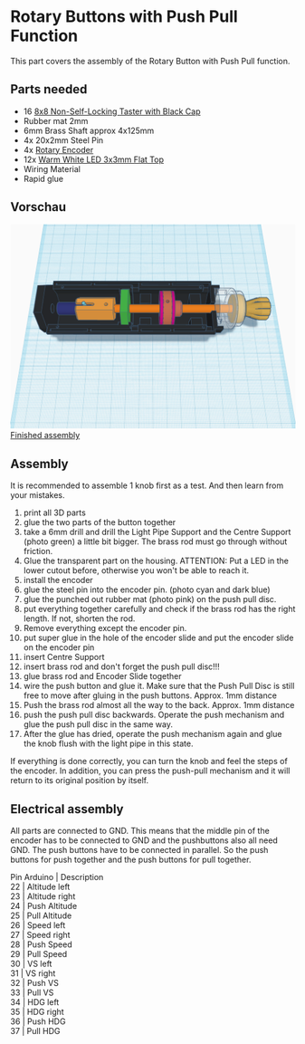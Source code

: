 # Rotary Buttons with Push Pull Function
This part covers the assembly of the Rotary Button with Push Pull function.

## Parts needed
- 16 [8x8 Non-Self-Locking Taster with Black Cap](https://de.aliexpress.com/item/4001159367703.html?spm=a2g0o.cart.0.0.5fbb4ae4lgbDyt&mp=1&gatewayAdapt=glo2deu)
- Rubber mat 2mm
- 6mm Brass Shaft approx 4x125mm
- 4x 20x2mm Steel Pin
- 4x [Rotary Encoder](https://de.aliexpress.com/item/1005002358274622.html?spm=a2g0o.cart.0.0.5fbb4ae4dFC68d&mp=1&gatewayAdapt=glo2deu)
- 12x [Warm White LED 3x3mm Flat Top](https://de.aliexpress.com/item/32757762886.html?spm=a2g0o.cart.0.0.230b4ae42b9wfW&mp=1&gatewayAdapt=glo2deu)
- Wiring Material
- Rapid glue

## Vorschau
![Preview](./Images/Preview.png)
[Finished assembly](./Images/)

## Assembly
It is recommended to assemble 1 knob first as a test. And then learn from your mistakes.
1. print all 3D parts
2. glue the two parts of the button together
3. take a 6mm drill and drill the Light Pipe Support and the Centre Support (photo green) a little bit bigger. The brass rod must go through without friction. 
4. Glue the transparent part on the housing. ATTENTION: Put a LED in the lower cutout before, otherwise you won't be able to reach it.
5. install the encoder
6. glue the steel pin into the encoder pin. (photo cyan and dark blue)
7. glue the punched out rubber mat (photo pink) on the push pull disc.
8. put everything together carefully and check if the brass rod has the right length. If not, shorten the rod.
9. Remove everything except the encoder pin. 
10. put super glue in the hole of the encoder slide and put the encoder slide on the encoder pin
11. insert Centre Support
12. insert brass rod and don't forget the push pull disc!!!
13. glue brass rod and Encoder Slide together
14. wire the push button and glue it. Make sure that the Push Pull Disc is still free to move after gluing in the push buttons. Approx. 1mm distance
15. Push the brass rod almost all the way to the back. Approx. 1mm distance
16. push the push pull disc backwards. Operate the push mechanism and glue the push pull disc in the same way. 
17. After the glue has dried, operate the push mechanism again and glue the knob flush with the light pipe in this state.

If everything is done correctly, you can turn the knob and feel the steps of the encoder. In addition, you can press the push-pull mechanism and it will return to its original position by itself.

## Electrical assembly
All parts are connected to GND. This means that the middle pin of the encoder has to be connected to GND and the pushbuttons also all need GND. The push buttons have to be connected in parallel. So the push buttons for push together and the push buttons for pull together.

Pin Arduino | Description  
22	        | Altitude left  
23	        | Altitude right  
24	        | Push Altitude  
25	        | Pull Altitude  
26	        | Speed left  
27	        | Speed right  
28	        | Push Speed  
29	        | Pull Speed  
30	        | VS left  
31	        | VS right  
32	        | Push VS  
33	        | Pull VS  
34	        | HDG left  
35	        | HDG right  
36	        | Push HDG  
37	        | Pull HDG  
